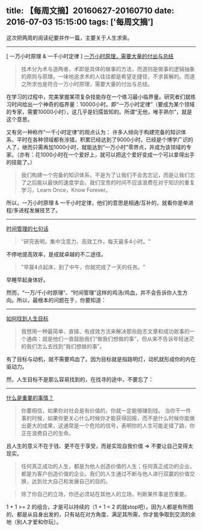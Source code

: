 title: 【每周文摘】20160627-20160710
date: 2016-07-03 15:15:00
tags: ['每周文摘']
---

这次把两周的阅读纪要并作一篇，主要关于人生求索。

<!-- more -->

--------
[ 一万小时原理 & 一千小时定律 ]
[一万小时原理，需要大量的付出与总结](https://segmentfault.com/a/1190000004612590)

> 技术分为术与道两者，术即是具体的做事的方法，而道则是做事的逻辑抽象的原则与原理。一味地追求术的人往往都是希望走捷径，不求甚解的。而道之所求也是符合一万小时原理，需要大量的付出与总结。

在学习的过程中，完美掌握某项复杂技能存在一个练习最小临界量。研究者们就练习时间给出一个神奇的临界量：10000小时。即“一万小时定律”（要成为某个领域的专家，需要10000小时），这几乎是妇孺皆知的。所谓“无他，唯手熟尔”，就是这个意思。

又有另一种称作“一千小时定律”的观点认为：
许多人倾向于构建完备的知识体系，平时在各种领域都有涉猎，积累已经达到了9000小时，已经是个博学广识的人了，继而只需再加1000小时，就能达到“一万小时”零界点，并成为该领域的专家。（亦有：花1000小时在一个爱好上，就可以把这个爱好变成一个可以拿得出手的技能了。）

> 我们构建一个完备的知识体系，不是为了让我们不会去忘记，而是让我们忘了之后能以最快的速度学会。我们宝贵的时间不应该浪费在对于知识的重复学习，Learn Once，Know Forever。

所以，一万小时原理 & 一千小时定律，他们的意思是相通/互补的，就看你是单进程/多进程发展技艺了。

--------
[时间管理的七句话](http://www.ruanyifeng.com/blog/2016/05/time-management.html)

> "研究表明，集中注意力、高效工作，每天最多4小时。"

不停地提高效率，是成就卓越的不二途径。

> "早晨4点起床，到了中午，你就完成了一天的任务。"

早睡早起身体好。

然而，“一万/千小时原理”、“时间管理”这样的鸡汤/鸡血，并不会告诉你人生方向。所以，最根本的问题在于，你要知道：

--------

[如何找到人生目标](https://www.zhihu.com/question/20054842/answer/14239275)
> 我想用一种最简单、直接、有成效方法来解决那些励志文章和成功故事的一个通病：就是他们一直鼓励我们“做我们想做的事”，但从来不告诉年轻迷茫的我们怎么去找到“我们想做的事”。

有了目标与动机，就不需要鸡血了。因为目标就是指路明灯，动机就形成你的内在驱动力。

然，人生目标不是那么容易找到的，在找寻的途中，不要忘了：

--------
[什么是重要的事情？](http://www.ruanyifeng.com/blog/2009/01/stuff_that_matters.html)

> 你要相信，如果你对社会是有价值的，你就一定能够赚到钱。
当你干一件事的时候，如果你更关心什么时候你才能获得回报，而不是什么时候你能做出更大的成果，这通常是一个危险的信号，表明你的人生可能走错了路，你正在浪费自己的生命。

且人生的意义不在于钱、更不在于享受，而是实现自我价值 => 不要让自己变得太现实。

> 任何真正成功的人生，都是为他人创造价值的人生；任何真正成功的企业，都是为客户创造价值的企业。我们的人生通过不断与他人进行双赢的价值交换，达到壮大自己和发展自己的目的。

> 除了你自己的立场，你还必须站在其他人的立场，判断某件事是否重要。

1 + 1 >= 2 的组合，才是可以持续的（1 + 1 < 2 的就stop吧）。因为人都是有所图的、都是从自身出发的，只有站在对方角度、满足其所需，你才能争取到交流的余地（别人才爱和你玩）。
